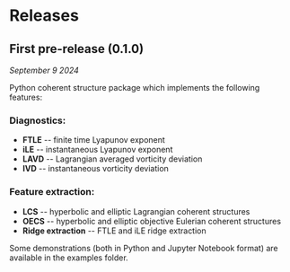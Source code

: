 # Releases

## First pre-release (0.1.0)
*September 9 2024*

Python coherent structure package which implements the following features:

### Diagnostics:

* **FTLE** -- finite time Lyapunov exponent
* **iLE** -- instantaneous Lyapunov exponent
* **LAVD** -- Lagrangian averaged vorticity deviation
* **IVD** -- instantaneous vorticity deviation

### Feature extraction:

* **LCS** -- hyperbolic and elliptic Lagrangian coherent structures
* **OECS** -- hyperbolic and elliptic objective Eulerian coherent structures
* **Ridge extraction** -- FTLE and iLE ridge extraction

Some demonstrations (both in Python and Jupyter Notebook format) are available in the examples folder.
